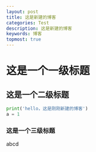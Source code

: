 ```yaml
---
layout: post
title: 这是新建的博客
categories: Test
description: 这是新建的博客
keywords: 博客
topmost: true
---
```

# 这是一个一级标题

## 这是一个二级标题

```python
print('hello，这是刚刚新建的博客')
a = 1
```

### 这是一个三级标题

abcd
